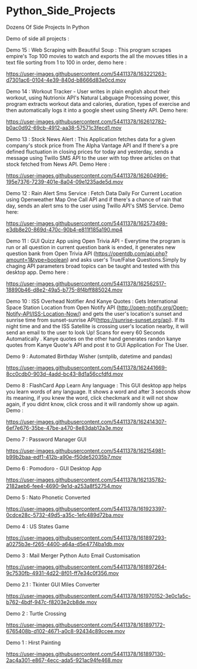 # Python_Side_Projects
Dozens Of Side Projects In Python

Demo of side all projects :

Demo 15 : Web Scraping with Beautiful Soup : This program scrapes empire's Top 100 movies to watch and exports the all the movues titles in a text file
sorting from 1 to 100 in order, demo here :


https://user-images.githubusercontent.com/54411378/163221263-d7301ac6-0104-4e39-840d-b8666d83e0cd.mov


Demo 14 : Workout Tracker - User writes in plain english about their workout, using Nutrionix API's Natural Labguage Processing power, this program extracts workout data and calories, duration, types of exercise and then automatically logs it into a google sheet using Sheety API. Demo here:

https://user-images.githubusercontent.com/54411378/162612782-b0ac0d92-69cb-4912-aa38-57571c3fecd1.mov




Demo 13 : Stock News Alert : This Application fetches data for a given company's stock price from The Alpha Vantage API and If there's a pre defined fluctuation in closing prices for today and yesterday, sends a message using Twillo SMS API to the user with top three articles on that stock fetched from News API.
Demo Here :

https://user-images.githubusercontent.com/54411378/162604996-195e7376-7239-401e-8a04-09e1235ade5d.mov



Demo 12 : Rain Alert Sms Service : Fetch Data Daily For Current Location using Openweather Map One Call API and if there's a chance of rain that day,
sends an alert sms to the user using Twillo API's SMS Service. Demo here:


https://user-images.githubusercontent.com/54411378/162573498-e3db8e20-869d-470c-90b4-e811f185a190.mp4




Demo 11 : GUI Quizz App using Open Trivia API - Everytime the program is run or all question in current question bank is ended, it generates new question
bank from Open Trivia API (https://opentdb.com/api.php?amount=1&type=boolean) and asks user's True/False Questions.Simply by chaging API parameters
broad topics can be taught and tested with this desktop app. Demo here :


https://user-images.githubusercontent.com/54411378/162562517-18890b46-d8e2-49a5-b775-8f4bff885024.mov



Demo 10 :
ISS Overhead Notifier And Kanye Quotes :
Gets International Space Station Location from Open Notify API (http://open-notify.org/Open-Notify-API/ISS-Location-Now/) and gets the 
user's location's sunset and sunrise time from sunset-sunrise API(https://sunrise-sunset.org/api). If its night time and and the ISS Satellite is crossing 
user's location nearby, it will send an email to the user to look Up! Scans for every 60 Seconds Automatically . Kanye quotes on the other hand
generates randon kanye quotes from Kanye Quote's API and post it to GUI Application For The User.


Demo 9 : Automated Birthday Wisher (smtplib, datetime and pandas)



https://user-images.githubusercontent.com/54411378/162441669-8cc0cdb0-903d-4add-bc43-8d1a56ccfdfd.mov


Demo 8 :
FlashCard App Learn Any language : This GUI desktop app helps you learn words of any language. It shows a word and after 3 seconds show its meaning,
if you knew the word, click checkmark and it will not show again, if you didnt know, click cross and it will randomly show up again. Demo :



https://user-images.githubusercontent.com/54411378/162414307-6ef7e676-35be-47be-a470-8e83dab12a3e.mov



Demo 7 : Password Manager GUI


https://user-images.githubusercontent.com/54411378/162154981-b99b2baa-edf1-412b-a90e-f50de52035b7.mov



Demo 6 : Pomodoro - GUI  Desktop App



https://user-images.githubusercontent.com/54411378/162135782-2182aeb6-fee4-4690-9e1d-a253a8f52754.mov


Demo 5 : Nato Phonetic Converted


https://user-images.githubusercontent.com/54411378/161923397-0cdce28c-5732-49d5-a35c-1efc489d72ba.mov



Demo 4 : US States Game



https://user-images.githubusercontent.com/54411378/161897293-a0275b3e-f265-4400-a64a-d5e4774ba1db.mov



Demo 3 : Mail Merger Python Auto Email Customisation


https://user-images.githubusercontent.com/54411378/161897264-9c7530fb-4931-4d22-8f01-ff7e34c0f356.mov



Demo 2.1 : Tkinter GUI Miles Converter

https://user-images.githubusercontent.com/54411378/161970152-3e0c1a5c-b762-4bdf-947c-f8203e2cb8de.mov



Demo 2 : Turtle Crossing

https://user-images.githubusercontent.com/54411378/161897172-6765408b-d102-4671-a0c8-92434c89ccee.mov



Demo 1 : Hirst Painting


https://user-images.githubusercontent.com/54411378/161897130-2ac4a301-e867-4ecc-ada5-921ac94fe468.mov



